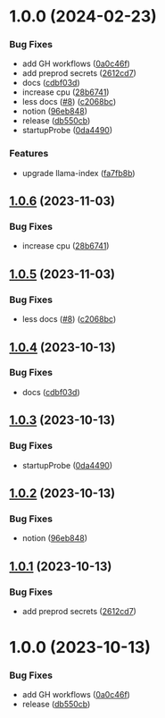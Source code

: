 # 1.0.0 (2024-02-23)


### Bug Fixes

* add GH workflows ([0a0c46f](https://github.com/betagouv/ragga/commit/0a0c46f36d98c1133f9dfefa47582958253f0cd9))
* add preprod secrets ([2612cd7](https://github.com/betagouv/ragga/commit/2612cd71051870dcd351c52f9cfab0a49bfb5e22))
* docs ([cdbf03d](https://github.com/betagouv/ragga/commit/cdbf03d5f5856cd0d2395323aa1531ade326dce8))
* increase cpu ([28b6741](https://github.com/betagouv/ragga/commit/28b67415963f253194efb7937a3d377a4a2312ea))
* less docs ([#8](https://github.com/betagouv/ragga/issues/8)) ([c2068bc](https://github.com/betagouv/ragga/commit/c2068bc9797b371220a9a447afdc74e1bbbf44b1))
* notion ([96eb848](https://github.com/betagouv/ragga/commit/96eb84839b5b68f55568ba724767cff75562c9cf))
* release ([db550cb](https://github.com/betagouv/ragga/commit/db550cb5a98ee157f4f0a283a0d1325dd9a90004))
* startupProbe ([0da4490](https://github.com/betagouv/ragga/commit/0da4490bc906dff8a0c5ed7fc909dffcbaee76c8))


### Features

* upgrade llama-index ([fa7fb8b](https://github.com/betagouv/ragga/commit/fa7fb8b3f8c9a2ff0bd0bbaa689b1b1166894322))

## [1.0.6](https://github.com/SocialGouv/ragga/compare/v1.0.5...v1.0.6) (2023-11-03)


### Bug Fixes

* increase cpu ([28b6741](https://github.com/SocialGouv/ragga/commit/28b67415963f253194efb7937a3d377a4a2312ea))

## [1.0.5](https://github.com/SocialGouv/ragga/compare/v1.0.4...v1.0.5) (2023-11-03)


### Bug Fixes

* less docs ([#8](https://github.com/SocialGouv/ragga/issues/8)) ([c2068bc](https://github.com/SocialGouv/ragga/commit/c2068bc9797b371220a9a447afdc74e1bbbf44b1))

## [1.0.4](https://github.com/SocialGouv/ragga/compare/v1.0.3...v1.0.4) (2023-10-13)


### Bug Fixes

* docs ([cdbf03d](https://github.com/SocialGouv/ragga/commit/cdbf03d5f5856cd0d2395323aa1531ade326dce8))

## [1.0.3](https://github.com/SocialGouv/ragga/compare/v1.0.2...v1.0.3) (2023-10-13)


### Bug Fixes

* startupProbe ([0da4490](https://github.com/SocialGouv/ragga/commit/0da4490bc906dff8a0c5ed7fc909dffcbaee76c8))

## [1.0.2](https://github.com/SocialGouv/ragga/compare/v1.0.1...v1.0.2) (2023-10-13)


### Bug Fixes

* notion ([96eb848](https://github.com/SocialGouv/ragga/commit/96eb84839b5b68f55568ba724767cff75562c9cf))

## [1.0.1](https://github.com/SocialGouv/ragga/compare/v1.0.0...v1.0.1) (2023-10-13)


### Bug Fixes

* add preprod secrets ([2612cd7](https://github.com/SocialGouv/ragga/commit/2612cd71051870dcd351c52f9cfab0a49bfb5e22))

# 1.0.0 (2023-10-13)


### Bug Fixes

* add GH workflows ([0a0c46f](https://github.com/SocialGouv/ragga/commit/0a0c46f36d98c1133f9dfefa47582958253f0cd9))
* release ([db550cb](https://github.com/SocialGouv/ragga/commit/db550cb5a98ee157f4f0a283a0d1325dd9a90004))
